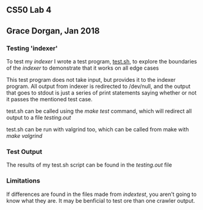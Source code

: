 ## CS50 Lab 4
## Grace Dorgan, Jan 2018

### Testing 'indexer'

To test my *indexer* I wrote a test program, [test.sh](test.sh), to explore the
boundaries of the *indexer* to demonstrate that it works on all edge cases

This test program does not take input, but provides it to the indexer program. 
All output from indexer is redirected to /dev/null, and the output that goes to
stdout is just a series of print statements saying whether or not it passes the
mentioned test case.

test.sh can be called using the *make test* command, which will redirect all
output to a file *testing.out*

test.sh can be run with valgrind too, which can be called from make with
*make valgrind*
 
### Test Output

The results of my test.sh script can be found in the *testing.out* file

### Limitations
If differences are found in the files made from *indextest*, you aren't going
to know what they are.
It may be benficial to test ore than one crawler output.
